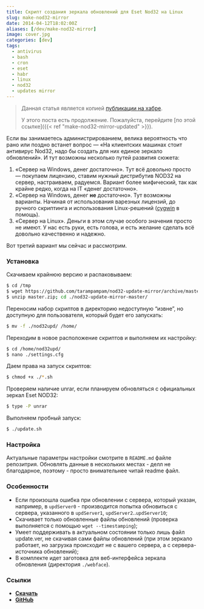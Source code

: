 ```yaml
---
title: Скрипт создания зеркала обновлений для Eset Nod32 на Linux
slug: make-nod32-mirror
date: 2014-04-12T18:02:00Z
aliases: [/dev/make-nod32-mirror]
image: cover.jpg
categories: [dev]
tags:
  - antivirus
  - bash
  - cron
  - eset
  - habr
  - linux
  - nod32
  - updates mirror
---
```


> Данная статья является копией [публикации на хабре](https://habr.com/post/232163/).
>
> У этого поста есть продолжение. Пожалуйста, перейдите [по этой ссылке]({{< ref "make-nod32-mirror-updated" >}}).

Если вы занимаетесь администрированием, велика вероятность что рано или поздно встанет вопрос — «На клиентских машинах стоит антивирус Nod32, надо бы создать для них единое зеркало обновлений». И тут возможны несколько путей развития сюжета:

<!--more-->

1. «Сервер на Windows, денег достаточно». Тут всё довольно просто — покупаем лицензию, ставим нужный дистрибутив NOD32 на сервер, настраиваем, радуемся. Вариант более мифический, так как крайне редко, когда на IT «денег достаточно».
1. «Сервер на Windows, денег **не** достаточно». Тут возможны варианты. Начиная от использования варезных лицензий, до ручного скриптинга и использования Linux-решений ([cygwin](https://www.cygwin.com/) в помощь).
1. «Сервер на Linux». Деньги в этом случае особого значения просто не имеют. У нас есть руки, есть голова, и есть желание сделать всё довольно качественно и надежно.

Вот третий вариант мы сейчас и рассмотрим.

### Установка

Скачиваем крайнюю версию и распаковываем:

```bash
$ cd /tmp
$ wget https://github.com/tarampampam/nod32-update-mirror/archive/master.zip
$ unzip master.zip; cd ./nod32-update-mirror-master/
```

Переносим набор скриптов в директорию недоступную “извне”, но доступную для пользователя, который будет его запускать:

```bash
$ mv -f ./nod32upd/ /home/
```

Переходим в новое расположение скриптов и выполняем их настройку:

```bash
$ cd /home/nod32upd/
$ nano ./settings.cfg
```

Даем права на запуск скриптов:

```bash
$ chmod +x ./*.sh
```

Проверяем наличие unrar, если планируем обновляться с официальных зеркал Eset NOD32:

```bash
$ type -P unrar
```

Выполняем пробный запуск:

```bash
$ ./update.sh
```

### Настройка

Актуальные параметры настройки смотрите в `README.md` файле репозитрия. Обновлять данные в нескольких местах \- делл не благодарное, поэтому \- просто внимательнее читай readme файл.

### Особенности

- Если произошла ошибка при обновлении с сервера, который указан, например, в `updServer0` \- производится попытка обновиться с сервера, указанного в `updServer1`, `updServer2`..`updServer10`;
- Скачивает только обновленные файлы обновлений (проверка выполняется с помощью `wget --timestamping`);
- Умеет поддерживать в актуальном состоянии только лишь файл update.ver, не скачивая сами файлы обновлений (при этом зеркало работает, но загрузка происходит не с вашего сервера, а с сервера-источника обновлений);
- В комплекте идет заготовка для веб-интерфейса зеркала обновления (директория `./webface`).

### Ссылки

- **[Скачать](https://github.com/tarampampam/nod32-update-mirror/archive/master.zip)**
- **[GitHub](https://github.com/tarampampam/nod32-update-mirror)**
